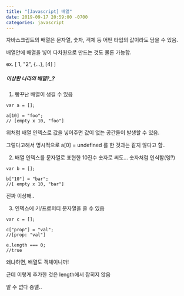 ```yaml
---
title: "[Javascript] 배열"
date: 2019-09-17 20:59:00 -0700
categories: javascript
---
```


자바스크립트의 배열은 문자열, 숫자, 객체 등 어떤 타입의 값이라도 담을 수 있음.

배열안에 배열을 넣어 다차원으로 만드는 것도 물론 가능함.

ex. [ 1, "2", {...}, [4] ]


##### 이상한 나라의 배열?_?
 
1. 빵꾸난 배열이 생길 수 있음

<pre><code>var a = [];

a[10] = "foo";
// [empty x 10, "foo"] 
</code></pre>
 
위처럼 배열 인덱스로 값을 넣어주면 값이 없는 공간들이 발생할 수 있음.

그렇다고해서 명시적으로 a[0] = undefined 를 한 것과는 같지 않다고 함..


2. 배열 인덱스를 문자열로 표현한 10진수 숫자로 써도... 숫자처럼 인식함(엥?)

<pre><code>var b = [];

b["10"] = "bar";
//[ empty x 10, "bar"]
</code></pre> 

진짜 이상해..


3. 인덱스에 키/프로퍼티 문자열을 쓸 수 있음

<pre><code>var c = [];

c["prop"] = "val";
//[prop: "val"]

e.length === 0;
//true
</code></pre> 

왜냐하면, 배열도 객체이니까!

근데 이렇게 추가한 것은 length에서 잡히지 않음

알 수 없다 증맬..
